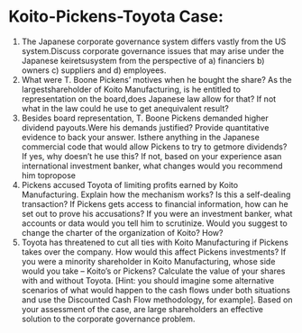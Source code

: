 # Koito-Pickens-Toyota Case:

1. The Japanese corporate governance system differs vastly from the US system.Discuss corporate governance issues that may arise under the Japanese keiretsusystem from the perspective of a) financiers b) owners c) suppliers and d) employees.
2. What were T. Boone Pickens’ motives when he bought the share? As the largestshareholder of Koito Manufacturing, is he entitled to representation on the board,does Japanese law allow for that? If not what in the law could he use to get anequivalent result?
3. Besides board representation, T. Boone Pickens demanded higher dividend payouts.Were his demands justified? Provide quantitative evidence to back your answer. Isthere anything in the Japanese commercial code that would allow Pickens to try to getmore dividends? If yes, why doesn’t he use this? If not, based on your experience asan international investment banker, what changes would you recommend him topropose
4. Pickens accused Toyota of limiting profits earned by Koito Manufacturing. Explain how the mechanism works? Is this a self-dealing transaction? If Pickens gets access to financial information, how can he set out to prove his accusations? If you were an investment banker, what accounts or data would you tell him to scrutinize. Would you suggest to change the charter of the organization of Koito? How?
5. Toyota has threatened to cut all ties with Koito Manufacturing if Pickens takes over the company. How would this affect Pickens investments? If you were a minority shareholder in Koito Manufacturing, whose side would you take – Koito’s or Pickens? Calculate the value of your shares with and without Toyota. [Hint: you should imagine some alternative scenarios of what would happen to the cash flows under both situations and use the Discounted Cash Flow methodology, for example]. Based on your assessment of the case, are large shareholders an effective solution to the corporate governance problem.